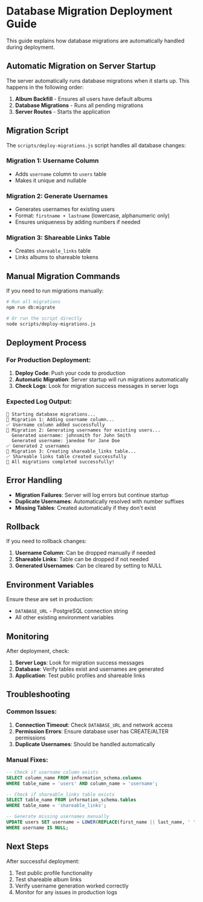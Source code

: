 # Database Migration Deployment Guide

This guide explains how database migrations are automatically handled during deployment.

## Automatic Migration on Server Startup

The server automatically runs database migrations when it starts up. This happens in the following order:

1. **Album Backfill** - Ensures all users have default albums
2. **Database Migrations** - Runs all pending migrations
3. **Server Routes** - Starts the application

## Migration Script

The `scripts/deploy-migrations.js` script handles all database changes:

### Migration 1: Username Column
- Adds `username` column to `users` table
- Makes it unique and nullable

### Migration 2: Generate Usernames
- Generates usernames for existing users
- Format: `firstname + lastname` (lowercase, alphanumeric only)
- Ensures uniqueness by adding numbers if needed

### Migration 3: Shareable Links Table
- Creates `shareable_links` table
- Links albums to shareable tokens

## Manual Migration Commands

If you need to run migrations manually:

```bash
# Run all migrations
npm run db:migrate

# Or run the script directly
node scripts/deploy-migrations.js
```

## Deployment Process

### For Production Deployment:

1. **Deploy Code**: Push your code to production
2. **Automatic Migration**: Server startup will run migrations automatically
3. **Check Logs**: Look for migration success messages in server logs

### Expected Log Output:
```
🚀 Starting database migrations...
📝 Migration 1: Adding username column...
✅ Username column added successfully
👤 Migration 2: Generating usernames for existing users...
  Generated username: johnsmith for John Smith
  Generated username: janedoe for Jane Doe
✅ Generated 2 usernames
🔗 Migration 3: Creating shareable_links table...
✅ Shareable links table created successfully
🎉 All migrations completed successfully!
```

## Error Handling

- **Migration Failures**: Server will log errors but continue startup
- **Duplicate Usernames**: Automatically resolved with number suffixes
- **Missing Tables**: Created automatically if they don't exist

## Rollback

If you need to rollback changes:

1. **Username Column**: Can be dropped manually if needed
2. **Shareable Links**: Table can be dropped if not needed
3. **Generated Usernames**: Can be cleared by setting to NULL

## Environment Variables

Ensure these are set in production:

- `DATABASE_URL` - PostgreSQL connection string
- All other existing environment variables

## Monitoring

After deployment, check:

1. **Server Logs**: Look for migration success messages
2. **Database**: Verify tables exist and usernames are generated
3. **Application**: Test public profiles and shareable links

## Troubleshooting

### Common Issues:

1. **Connection Timeout**: Check `DATABASE_URL` and network access
2. **Permission Errors**: Ensure database user has CREATE/ALTER permissions
3. **Duplicate Usernames**: Should be handled automatically

### Manual Fixes:

```sql
-- Check if username column exists
SELECT column_name FROM information_schema.columns 
WHERE table_name = 'users' AND column_name = 'username';

-- Check if shareable_links table exists
SELECT table_name FROM information_schema.tables 
WHERE table_name = 'shareable_links';

-- Generate missing usernames manually
UPDATE users SET username = LOWER(REPLACE(first_name || last_name, ' ', '')) 
WHERE username IS NULL;
```

## Next Steps

After successful deployment:

1. Test public profile functionality
2. Test shareable album links
3. Verify username generation worked correctly
4. Monitor for any issues in production logs
